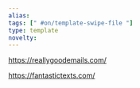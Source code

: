 ```yaml
---
alias: 
tags: [" #on/template-swipe-file "]
type: template
novelty: 
---
```


https://reallygoodemails.com/

https://fantastictexts.com/